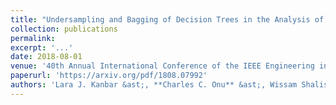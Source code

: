 ```yaml
---
title: "Undersampling and Bagging of Decision Trees in the Analysis of Cardiorespiratory Behavior for the Prediction of Extubation Readiness in Extremely Preterm Infants"
collection: publications
permalink: 
excerpt: '...'
date: 2018-08-01
venue: '40th Annual International Conference of the IEEE Engineering in Medicine and Biology Society, 2018'
paperurl: 'https://arxiv.org/pdf/1808.07992'
authors: 'Lara J. Kanbar &ast;, **Charles C. Onu** &ast;, Wissam Shalish, Karen A. Brown, Guilherme M. Sant'Anna, Robert E. Kearney, Doina Precup.'
---
```


